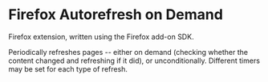 # Firefox Autorefresh on Demand

Firefox extension, written using the Firefox add-on SDK.

Periodically refreshes pages -- either on demand (checking whether the content
changed and refreshing if it did), or unconditionally. Different timers may be
set for each type of refresh.
